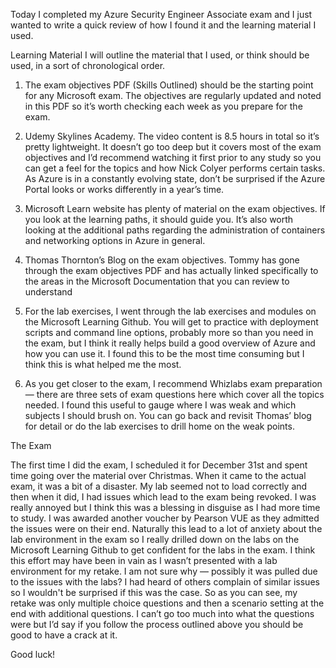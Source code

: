Today I completed my Azure Security Engineer Associate exam and I just wanted to write a quick review of how I found it and the learning material I used.

Learning Material
I will outline the material that I used, or think should be used, in a sort of chronological order.

1. The exam objectives PDF (Skills Outlined) should be the starting point for any Microsoft exam. The objectives are regularly updated and noted in this PDF so it’s worth checking each week as you prepare for the exam.

2. Udemy Skylines Academy. The video content is 8.5 hours in total so it’s pretty lightweight. It doesn’t go too deep but it covers most of the exam objectives and I’d recommend watching it first prior to any study so you can get a feel for the topics and how Nick Colyer performs certain tasks. As Azure is in a constantly evolving state, don’t be surprised if the Azure Portal looks or works differently in a year’s time.

3. Microsoft Learn website has plenty of material on the exam objectives. If you look at the learning paths, it should guide you. It’s also worth looking at the additional paths regarding the administration of containers and networking options in Azure in general.

4. Thomas Thornton’s Blog on the exam objectives. Tommy has gone through the exam objectives PDF and has actually linked specifically to the areas in the Microsoft Documentation that you can review to understand

5. For the lab exercises, I went through the lab exercises and modules on the Microsoft Learning Github. You will get to practice with deployment scripts and command line options, probably more so than you need in the exam, but I think it really helps build a good overview of Azure and how you can use it. I found this to be the most time consuming but I think this is what helped me the most.

6. As you get closer to the exam, I recommend Whizlabs exam preparation — there are three sets of exam questions here which cover all the topics needed. I found this useful to gauge where I was weak and which subjects I should brush on. You can go back and revisit Thomas’ blog for detail or do the lab exercises to drill home on the weak points.

The Exam

The first time I did the exam, I scheduled it for December 31st and spent time going over the material over Christmas. When it came to the actual exam, it was a bit of a disaster. My lab seemed not to load correctly and then when it did, I had issues which lead to the exam being revoked. I was really annoyed but I think this was a blessing in disguise as I had more time to study. I was awarded another voucher by Pearson VUE as they admitted the issues were on their end.
Naturally this lead to a lot of anxiety about the lab environment in the exam so I really drilled down on the labs on the Microsoft Learning Github to get confident for the labs in the exam. I think this effort may have been in vain as I wasn’t presented with a lab environment for my retake. I am not sure why — possibly it was pulled due to the issues with the labs? I had heard of others complain of similar issues so I wouldn't be surprised if this was the case.
So as you can see, my retake was only multiple choice questions and then a scenario setting at the end with additional questions. I can’t go too much into what the questions were but I’d say if you follow the process outlined above you should be good to have a crack at it.

Good luck!
